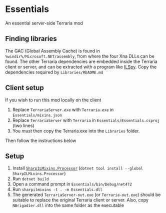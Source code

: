 ﻿# Essentials

An essential server-side Terraria mod

## Finding libraries

The GAC (Global Assembly Cache) is found in `%windir%/Microsoft.NET/assembly`, from where the four Xna DLLs can be
found. The other Terraria dependencies are embedded inside the Terraria client or server, and can be extracted with a
program like [ILSpy](https://github.com/icsharpcode/ILSpy). Copy the dependencies required by `Libraries/README.md`

## Client setup

If you wish to run this mod locally on the client

1. Replace `TerrariaServer.exe` with `Terraria.exe` in `Essentials/mixins.json`
2. Replace `TerrariaServer` with `Terraria` in `Essentials/Essentials.csproj` (two lines)
3. You must then copy the Terraria.exe into the `Libraries` folder.

Then follow the instructions below

## Setup

1. Install [`SharpILMixins.Processor`](https://www.nuget.org/packages/SharpILMixins.Processor/) (`dotnet tool install --global SharpILMixins.Processor`)
1. Run `dotnet build`
2. Open a command prompt in `Essentials/bin/Debug/net472`
3. Run `sharpilmixins -t . -m Essentials.dll`
4. The generated `TerrariaServer-out.exe` (or `Terraria-out.exe`) should be suitable to replace the original Terraria
   client or server. Also, copy `NBrigadier.dll` into the same folder as the executable
